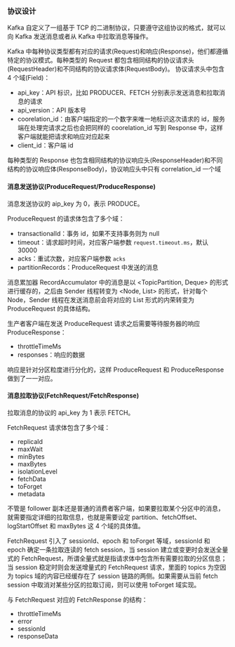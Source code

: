 ### 协议设计
Kafka 自定义了一组基于 TCP 的二进制协议，只要遵守这组协议的格式，就可以向 Kafka 发送消息或者从 Kafka 中拉取消息等操作。

Kafka 中每种协议类型都有对应的请求(Request)和响应(Response)，他们都遵循特定的协议模式。每种类型的 Request 都包含相同结构的协议请求头(RequestHeader)和不同结构的协议请求体(RequestBody)。
协议请求头中包含 4 个域(Field)：
- api_key：API 标识，比如 PRODUCER、FETCH 分别表示发送消息和拉取消息的请求
- api_version：API 版本号
- coorelation_id：由客户端指定的一个数字来唯一地标识这次请求的 id，服务端在处理完请求之后也会把同样的 coorelation_id 写到 Response 中，这样客户端就能把请求和响应对应起来
- client_id：客户端 id

每种类型的 Response 也包含相同结构的协议响应头(ResponseHeader)和不同结构的协议响应体(ResponseBody)，协议响应头中只有 correlation_id 一个域

#### 消息发送协议(ProduceRequest/ProduceResponse)
消息发送协议的 aip_key 为 0，表示 PRODUCE。

ProduceRequest 的请求体包含了多个域：
- transactionalId：事务 id，如果不支持事务则为 null
- timeout：请求超时时间，对应客户端参数 ```request.timeout.ms```，默认 30000
- acks：重试次数，对应客户端参数 ```acks```
- partitionRecords：ProduceRequest 中发送的消息

消息累加器 RecordAccumulator 中的消息是以 <TopicPartition, Deque<ProducerBatch>> 的形式进行缓存的，之后由 Sender 线程转变为 <Node, List<ProducerBatch>> 的形式，针对每个 Node，Sender 线程在发送消息前会将对应的 List<ProducerBatch> 形式的内荣转变为 ProduceRequest 的具体结构。

生产者客户端在发送 ProduceRequest 请求之后需要等待服务器的响应 ProduceResponse：
- throttleTimeMs
- responses：响应的数据

响应是针对分区粒度进行分化的，这样 ProduceRequest 和 ProduceResponse 做到了一一对应。

#### 消息拉取协议(FetchRequest/FetchResponse)
拉取消息的协议的 api_key 为 1 表示 FETCH。

FetchRequest 请求体包含了多个域：
- replicaId
- maxWait
- minBytes
- maxBytes
- isolationLevel
- fetchData
- toForget
- metadata

不管是 follower 副本还是普通的消费者客户端，如果要拉取某个分区中的消息，就需要指定详细的拉取信息，也就是需要设定 partition、fetchOffset、logStartOffset 和 maxBytes 这 4 个域的具体值。

FetchRequest 引入了 sessionId、epoch 和 toForget 等域，sessionId 和 epoch 确定一条拉取连读的 fetch session，当 session 建立或变更时会发送全量式的 FetchRequest，所谓全量式就是指请求体中包含所有需要拉取的分区信息；当 session 稳定时则会发送增量式的 FetchRequest 请求，里面的 topics 为空因为 topics 域的内容已经缓存在了 session 链路的两侧。如果需要从当前 fetch session 中取消对某些分区的拉取订阅，则可以使用 toForget 域实现。

与 FetchRequest 对应的 FetchResponse 的结构：
- throttleTimeMs
- error
- sessionId
- responseData
